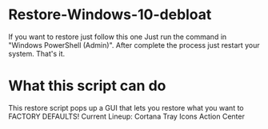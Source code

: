 # Restore-Windows-10-debloat
If you want to restore just follow this one
Just run the command in "Windows PowerShell (Admin)".
After complete the process just restart your system.
That's it.

# What this script can do
This restore script pops up a GUI that lets you restore what you want to FACTORY DEFAULTS!
Current Lineup:
Cortana
Tray Icons
Action Center
